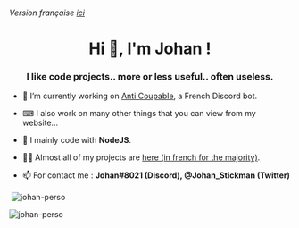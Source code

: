 ###### Version française [ici](https://github.com/johan-perso/johan-perso/blob/main/README.md)

<h1 align="center">Hi 👋, I'm Johan !</h1>
<h3 align="center">I like code projects.. more or less useful.. often useless.</h3>

- 🔭 I’m currently working on [Anti Coupable](https://johan-perso.github.io/anticoupable-web.github.io/), a French Discord bot.

- ⌨ I also work on many other things that you can view from my website...

- 🌱 I mainly code with **NodeJS**.

- 👨‍💻 Almost all of my projects are [here (in french for the majority)](https://johan-perso.glitch.me).

- 📫 For contact me : **Johan#8021 (Discord), @Johan_Stickman (Twitter)**

<p>&nbsp;<img align="center" src="https://github-readme-stats.vercel.app/api?username=johan-perso&show_icons=true&locale=en" alt="johan-perso" /></p>

<p><img align="left" src="https://github-readme-stats.vercel.app/api/top-langs?username=johan-perso&show_icons=true&locale=en&layout=compact" alt="johan-perso" /></p>
<!-- Made with https://rahuldkjain.github.io/gh-profile-readme-generator -->
